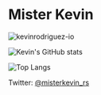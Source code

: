# Mister Kevin
<p align="left"> <img src="https://komarev.com/ghpvc/?username=kevinrodriguez-io" alt="kevinrodriguez-io" /> </p>

![Kevin's GitHub stats](https://github-readme-stats.vercel.app/api?username=kevinrodriguez-io&bg_color=30,e96443,904e95&title_color=fff&text_color=fff)

![Top Langs](https://github-readme-stats.vercel.app/api/top-langs/?username=kevinrodriguez-io&layout=compact&hide=Java,PHP,Javascript,CSS,HTML&bg_color=30,e96443,904e95&title_color=fff&text_color=fff&langs_count=8)

Twitter: [@misterkevin_rs](https://twitter.com/misterkevin_rs/)
